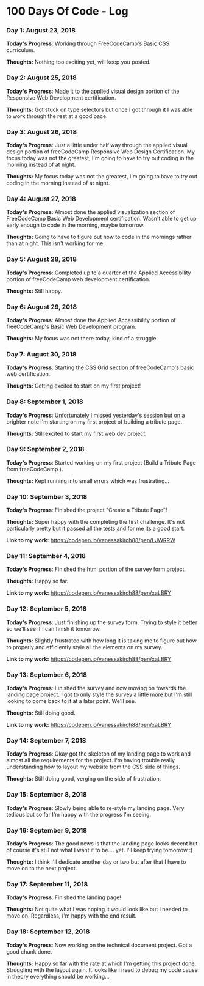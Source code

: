 # 100 Days Of Code - Log

### Day 1: August 23, 2018 


**Today's Progress**: Working through FreeCodeCamp's Basic CSS curriculum. 

**Thoughts:** Nothing too exciting yet, will keep you posted. 

### Day 2: August 25, 2018 


**Today's Progress**: Made it to the applied visual design portion of the Responsive Web Development certification. 

**Thoughts:** Got stuck on type selectors but once I got through it I was able to work through the rest at a good pace.

### Day 3: August 26, 2018 


**Today's Progress**: Just a little under half way through the applied visual design portion of freeCodeCamp Responsive Web Design Certification. My focus today was not the greatest, I'm going to have to try out coding in the morning instead of at night.

**Thoughts:**  My focus today was not the greatest, I'm going to have to try out coding in the morning instead of at night.

### Day 4: August 27, 2018 


**Today's Progress**: Almost done the applied visualization section of FreeCodeCamp Basic Web Development certification. Wasn't able to get up early enough to code in the morning, maybe tomorrow.

**Thoughts:**  Going to have to figure out how to code in the mornings rather than at night. This isn't working for me. 

### Day 5: August 28, 2018 


**Today's Progress**: Completed up to a quarter of the Applied Accessibility portion of freeCodeCamp web development certification. 


**Thoughts:** Still happy.

### Day 6: August 29, 2018 


**Today's Progress**: Almost done the Applied Accessibility portion of freeCodeCamp's Basic Web Development program.  


**Thoughts:** My focus was not there today, kind of a struggle.

### Day 7: August 30, 2018 


**Today's Progress**: Starting the CSS Grid section of freeCodeCamp's basic web certification.


**Thoughts:**  Getting excited to start on my first project!

### Day 8: September 1, 2018 


**Today's Progress**: Unfortunately I missed yesterday's session but on a brighter note I'm starting on my first project of building a tribute page.


**Thoughts:**  Still excited to start my first web dev project.

### Day 9: September 2, 2018 


**Today's Progress**: Started working on my first project (Build a Tribute Page from freeCodeCamp ). 


**Thoughts:**  Kept running into small errors which was frustrating...

### Day 10: September 3, 2018 


**Today's Progress**: Finished the project "Create a Tribute Page"! 


**Thoughts:**  Super happy with the completing the first challenge. It's not particularly pretty but it passed all the tests and for me its a good start.

**Link to my work:** https://codepen.io/vanessakirch88/pen/LJWRRW

### Day 11: September 4, 2018 


**Today's Progress**: Finished the html portion of the survey form project.


**Thoughts:**  Happy so far. 

**Link to my work:** https://codepen.io/vanessakirch88/pen/xaLBRY

### Day 12: September 5, 2018 


**Today's Progress**: Just finishing up the survey form. Trying to style it better so we'll see if I can finish it tomorrow.


**Thoughts:**  Slightly frustrated with how long it is taking me to figure out how to properly and efficiently style all the elements on my survey.  

**Link to my work:** https://codepen.io/vanessakirch88/pen/xaLBRY

### Day 13: September 6, 2018 


**Today's Progress**:  Finished the survey and now moving on towards the landing page project. I got to only style the survey a  little more but I'm still looking to come back to it at a later point. We'll see.


**Thoughts:** Still doing good. 

**Link to my work:** https://codepen.io/vanessakirch88/pen/xaLBRY

### Day 14: September 7, 2018 


**Today's Progress**:  Okay got the skeleton of my landing page to work and almost all the requirements for the project. I'm having trouble really understanding how to layout my website from the CSS side of things. 

**Thoughts:** Still doing good, verging on the side of frustration. 

### Day 15: September 8, 2018 


**Today's Progress**: Slowly being able to re-style my landing page. Very tedious but so far I'm happy with the progress I'm seeing.

### Day 16: September 9, 2018 


**Today's Progress**:   The good news is that the landing page looks decent but of course it's still not what I want it to be.... yet. I'll keep trying tomorrow :)

**Thoughts:** I think I'll dedicate another day or two but after that I have to move on to the next project. 

### Day 17: September 11, 2018 


**Today's Progress**:   Finished the landing page! 

**Thoughts:** Not quite what I was hoping it would look like but I needed to move on. Regardless, I'm happy with the end result. 

### Day 18: September 12, 2018 


**Today's Progress**: Now working on the technical document project. Got a good chunk done.

**Thoughts:** Happy so far with the rate at which I'm getting this project done. Struggling with the layout again. It looks like I need to debug my code cause in theory everything should be working...
